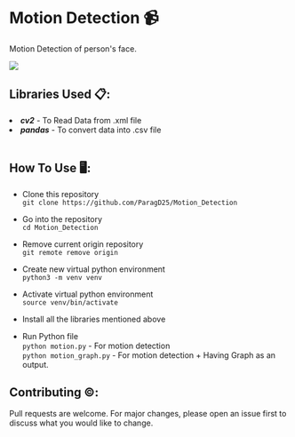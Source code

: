 # Motion Detection 📹
Motion Detection of person's face.<br>

[![](https://camo.githubusercontent.com/2fb0723ef80f8d87a51218680e209c66f213edf8/68747470733a2f2f666f7274686562616467652e636f6d2f696d616765732f6261646765732f6d6164652d776974682d707974686f6e2e737667)](https://python.org)

## Libraries Used 📋:

<li><b><i>cv2</i></b> - To Read Data from .xml file</li>
<li><b><i>pandas</i></b> - To convert data into .csv file</li><br>

## How To Use 🖥️:


- Clone this repository<br>
`git clone https://github.com/ParagD25/Motion_Detection`

- Go into the repository<br>
`cd Motion_Detection`

- Remove current origin repository<br>
`git remote remove origin`
- Create new virtual python environment<br>
`python3 -m venv venv`
- Activate virtual python environment<br>
`source venv/bin/activate`
- Install all the libraries mentioned above
- Run Python file<br>
`python motion.py` - For motion detection <br>
`python motion_graph.py` - For motion detection + Having Graph as an output.


## Contributing ©️:

Pull requests are welcome. For major changes, please open an issue first to discuss what you would like to change.
